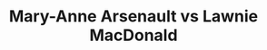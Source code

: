 ---
title: Mary-Anne Arsenault vs Lawnie MacDonald
player1:
  name: Arsenault, Mary-Anne
  percent: 95
  wins: 1
  losses: 0
player2:
  name: MacDonald, Lawnie
  percent: 94
  wins: 0
  losses: 1
games:
- player1:
    team: CA
    position: Second
    percent: 95
    win: 1
    loss: 0
  player2:
    team: AB
    position: Third
    percent: 94
    win: 0
    loss: 1
  event: Hearts
  year: 2002
  draw: Round Robin(6)
  score: CA 6 - AB 5
- player1:
    team: JON
    position: Second
    percent: 95
    win: 1
    loss: 0
  player2:
    team: KIN
    position: Third
    percent: 80
    win: 0
    loss: 1
  event: Trials (Women)
  year: 2001
  draw: Round Robin(4)
  score: JON 8 - KIN 1
---